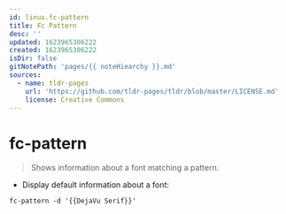 ```yaml
---
id: linux.fc-pattern
title: Fc Pattern
desc: ''
updated: 1623965306222
created: 1623965306222
isDir: false
gitNotePath: 'pages/{{ noteHiearchy }}.md'
sources:
  - name: tldr-pages
    url: 'https://github.com/tldr-pages/tldr/blob/master/LICENSE.md'
    license: Creative Commons
---
```

# fc-pattern

> Shows information about a font matching a pattern.

- Display default information about a font:

`fc-pattern -d '{{DejaVu Serif}}'`

